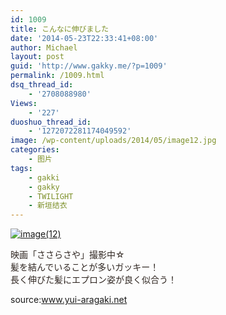 ```yaml
---
id: 1009
title: こんなに伸びました
date: '2014-05-23T22:33:41+08:00'
author: Michael
layout: post
guid: 'http://www.gakky.me/?p=1009'
permalink: /1009.html
dsq_thread_id:
    - '2708088980'
Views:
    - '227'
duoshuo_thread_id:
    - '1272072281174049592'
image: /wp-content/uploads/2014/05/image12.jpg
categories:
    - 图片
tags:
    - gakki
    - gakky
    - TWILIGHT
    - 新垣结衣
---
```


[![image(12)](http://www.yui-aragaki.org/wp-content/uploads/2014/05/image12.jpg)](http://www.yui-aragaki.org/wp-content/uploads/2014/05/image12.jpg "image(12)")

<span style="color: #302722;">映画「ささらさや」撮影中☆</span>  
<span style="color: #302722;">髪を結んでいることが多いガッキー！</span>  
<span style="color: #302722;">長く伸びた髪にエプロン姿が良く似合う！</span>

source:www.yui-aragaki.net